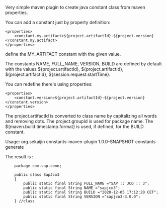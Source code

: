 Very simple maven plugin to
create java constant class from maven properties.

You can add a constant just by property definition:

    <properties>
        <constant.my.actifact>${project.artifactId}-${project.version}</constant.my.actifact>
    </properties>

define the MY_ARTIFACT constant with the given value.

The constants NAME, FULL_NAME, VERSION, BUILD are defined by default with the values 
${project.artifactId}, ${project.artifactId}, ${project.artifactId}, ${session.request.startTime}.

You can redefine there's using properties:

    <properties>
        <constant.version>${project.artifactId}-${project.version}</constant.version>
    </properties>
    
The project.artifactId is converted to class name by capitalizing all words and removing dots.
The project.groupId is used for package name.
The ${maven.build.timestamp.format} is used, if defined, for the BUILD constant.

Usage:
            <plugin>
                <groupId>org.sekaijin</groupId>
                <artifactId>constants-maven-plugin</artifactId>
                <version>1.0.0-SNAPSHOT</version>
                <executions>
                    <execution>
                        <id>constants</id>
                        <goals>
                            <goal>generate</goal>
                        </goals>
                    </execution>
                </executions>
            </plugin>

The result is :

		package com.sap.conn;

		public class SapJco3
		{
			public static final String FULL_NAME ="SAP :: JCO :: 3";
			public static final String NAME ="sapjco3";
			public static final String BUILD ="2020-12-05 17:12:20 CET";
			public static final String VERSION ="sapjco3-3.0.0";
		} //class

      
